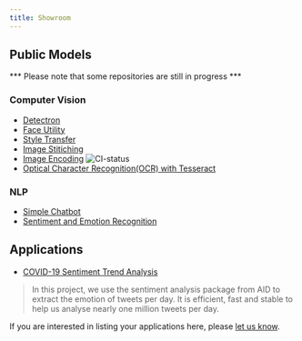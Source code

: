 ```yaml
---
title: Showroom
---
```


## Public Models

*** Please note that some repositories are still in progress ***

### Computer Vision

* [Detectron](https://github.com/aidmodels/detectron)
* [Face Utility](https://github.com/aidmodels/Face_Utility)
* [Style Transfer](https://github.com/aidmodels/style_transfer)
* [Image Stitiching](https://github.com/aidmodels/image-stitching)
* [Image Encoding](https://github.com/aidmodels/image_encoding) ![CI-status](https://github.com/aidmodels/image_encoding/actions/workflows/aid-ci.yml/badge.svg)
* [Optical Character Recognition(OCR) with Tesseract](https://github.com/aidmodels/tesseract-ocr)

### NLP

* [Simple Chatbot](https://github.com/aidmodels/Chatbot)
* [Sentiment and Emotion Recognition](https://github.com/aidmodels/sentiment-analysis)

## Applications

* [COVID-19 Sentiment Trend Analysis](https://covid19.yaonotes.org)

> In this project, we use the sentiment analysis package from AID to extract the emotion of tweets per day. It is efficient, fast and stable to help us analyse nearly one million tweets per day.

If you are interested in listing your applications here, please [let us know](https://discord.gg/3BD3RzK2K2).